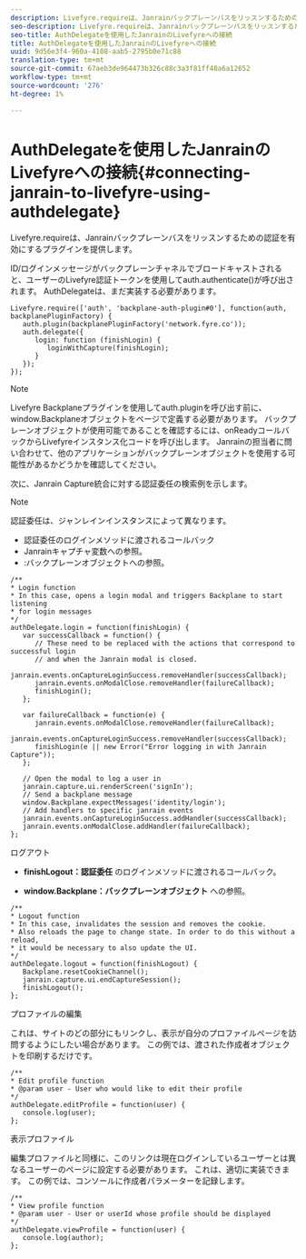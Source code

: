 ```yaml
---
description: Livefyre.requireは、Janrainバックプレーンバスをリッスンするための認証を有効にするプラグインを提供します。
seo-description: Livefyre.requireは、Janrainバックプレーンバスをリッスンするための認証を有効にするプラグインを提供します。
seo-title: AuthDelegateを使用したJanrainのLivefyreへの接続
title: AuthDelegateを使用したJanrainのLivefyreへの接続
uuid: 9d56e3f4-960a-4108-aab5-2795b0e71c88
translation-type: tm+mt
source-git-commit: 67aeb3de964473b326c88c3a3f81ff48a6a12652
workflow-type: tm+mt
source-wordcount: '276'
ht-degree: 1%

---
```



# AuthDelegateを使用したJanrainのLivefyreへの接続{#connecting-janrain-to-livefyre-using-authdelegate}

Livefyre.requireは、Janrainバックプレーンバスをリッスンするための認証を有効にするプラグインを提供します。

ID/ログインメッセージがバックプレーンチャネルでブロードキャストされると、ユーザーのLivefyre認証トークンを使用してauth.authenticate()が呼び出されます。 AuthDelegateは、まだ実装する必要があります。

```
Livefyre.require(['auth', 'backplane-auth-plugin#0'], function(auth, backplanePluginFactory) { 
   auth.plugin(backplanePluginFactory('network.fyre.co')); 
   auth.delegate({ 
      login: function (finishLogin) { 
         loginWithCapture(finishLogin); 
      } 
   }); 
});
```

>[!NOTE]
>
>Livefyre Backplaneプラグインを使用してauth.pluginを呼び出す前に、window.Backplaneオブジェクトをページで定義する必要があります。 バックプレーンオブジェクトが使用可能であることを確認するには、onReadyコールバックからLivefyreインスタンス化コードを呼び出します。 Janrainの担当者に問い合わせて、他のアプリケーションがバックプレーンオブジェクトを使用する可能性があるかどうかを確認してください。

次に、Janrain Capture統合に対する認証委任の検索例を示します。

>[!NOTE]
>
>認証委任は、ジャンレインインスタンスによって異なります。

<!--Hannah: Mystery stray bullet found here. Please check against source. -Bob -->

* 認証委任のログインメソッドに渡されるコールバック
* Janrainキャプチャ変数への参照。
* :バックプレーンオブジェクトへの参照。

```
/** 
* Login function 
* In this case, opens a login modal and triggers Backplane to start listening 
* for login messages 
*/ 
authDelegate.login = function(finishLogin) { 
   var successCallback = function() { 
      // These need to be replaced with the actions that correspond to successful login  
      // and when the Janrain modal is closed. 
      janrain.events.onCaptureLoginSuccess.removeHandler(successCallback); 
      janrain.events.onModalClose.removeHandler(failureCallback); 
      finishLogin(); 
   }; 
  
   var failureCallback = function(e) { 
      janrain.events.onModalClose.removeHandler(failureCallback); 
      janrain.events.onCaptureLoginSuccess.removeHandler(successCallback); 
      finishLogin(e || new Error("Error logging in with Janrain Capture")); 
   }; 
  
   // Open the modal to log a user in 
   janrain.capture.ui.renderScreen('signIn'); 
   // Send a backplane message 
   window.Backplane.expectMessages('identity/login'); 
   // Add handlers to specific janrain events 
   janrain.events.onCaptureLoginSuccess.addHandler(successCallback); 
   janrain.events.onModalClose.addHandler(failureCallback); 
};
```

ログアウト

* **finishLogout：認証委任** のログインメソッドに渡されるコールバック。

* **window.Backplane：バックプレーンオブジェクト** への参照。

```
/** 
* Logout function 
* In this case, invalidates the session and removes the cookie. 
* Also reloads the page to change state. In order to do this without a reload, 
* it would be necessary to also update the UI. 
*/ 
authDelegate.logout = function(finishLogout) { 
   Backplane.resetCookieChannel(); 
   janrain.capture.ui.endCaptureSession(); 
   finishLogout(); 
}; 
```

プロファイルの編集

これは、サイトのどの部分にもリンクし、表示が自分のプロファイルページを訪問するようにしたい場合があります。 この例では、渡された作成者オブジェクトを印刷するだけです。

```
/** 
* Edit profile function 
* @param user - User who would like to edit their profile 
*/ 
authDelegate.editProfile = function(user) { 
   console.log(user); 
}; 
```

表示プロファイル

編集プロファイルと同様に、このリンクは現在ログインしているユーザーとは異なるユーザーのページに設定する必要があります。 これは、適切に実装できます。 この例では、コンソールに作成者パラメーターを記録します。

```
/** 
* View profile function 
* @param user - User or userId whose profile should be displayed 
*/ 
authDelegate.viewProfile = function(user) { 
   console.log(author); 
};
```

